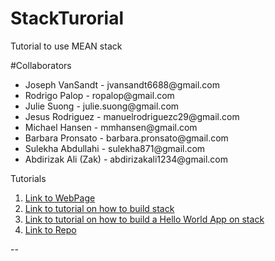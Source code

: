 # StackTurorial
Tutorial to use MEAN stack


#Collaborators

<ul>
     <li>Joseph VanSandt - jvansandt6688@gmail.com</li>
     <li>Rodrigo Palop - ropalop@gmail.com</li>
     <li>Julie Suong - julie.suong@gmail.com</li>
     <li>Jesus Rodriguez - manuelrodriguezc29@gmail.com</li>
     <li>Michael Hansen - mmhansen@gmail.com</li>
     <li>Barbara Pronsato - barbara.pronsato@gmail.com</li>
    <li>Sulekha Abdullahi - sulekha871@gmail.com</li>
    <li>Abdirizak Ali (Zak) -  abdirizakali1234@gmail.com </li>
</ul>

Tutorials

1. [Link to WebPage](https://jesus-rodriguez-ca.github.io/StackTutorial/webpage/)
2. [Link to tutorial on how to build stack](https://docs.google.com/document/d/1D-Ek5O0V-tsuM4BJfNyYXsaZSBBadHnBajV7iCKiYLU/edit?usp=sharing)
3. [Link to tutorial on how to build a Hello World App on stack](https://docs.google.com/document/d/1ytNxdacd3EbApZjKfK8bCnGT7qgPX4B0FegrNW5m1Ws/edit?usp=sharing) 
4. [Link to Repo](https://github.com/Jesus-Rodriguez-Ca/StackTutorial)
 




--





